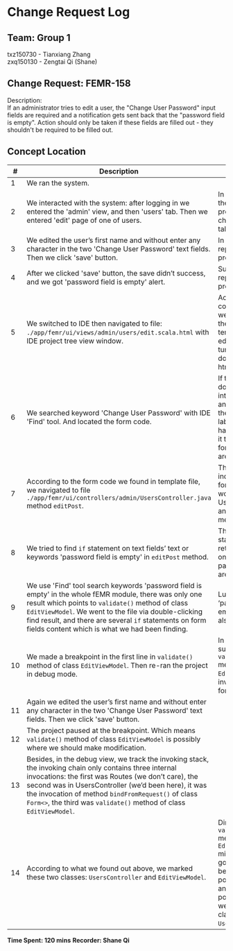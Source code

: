 # Change Request Log

## Team: Group 1

txz150730 - Tianxiang Zhang  
zxq150130 - Zengtai Qi (Shane)

## Change Request: FEMR-158

Description:  
If an administrator tries to edit a user, the "Change User Password" input fields are required and a notification gets sent back that the "password field is empty".
Action should only be taken if these fields are filled out - they shouldn't be required to be filled out.

## Concept Location


\# | Description | Rationale
---|---|---
1 | We ran the system. | 
2 | We interacted with the system: after logging in we entered the 'admin' view, and then 'users' tab. Then we entered 'edit' page of one of users. | In order to locate the page of the problem that the change request talks about.
3 | We edited the user’s first name and without enter any character in the two 'Change User Password' text fields. Then we click 'save' button. | In order to reproduce the problem.
4 | After we clicked 'save' button, the save didn’t success, and we got 'password field is empty' alert. | Successfully reproduced the problem.
5 | We switched to IDE then navigated to file: `./app/femr/ui/views/admin/users/edit.scala.html` with IDE project tree view window. | According to common sense of web framework, there should a template file of the edit page. And it turned out there does is a template html file.
6 | We searched keyword 'Change User Password' with IDE 'Find' tool. And located the form code. | If the project doesn’t have internationalization and localization, the form fields labels are possibly hard-coded. And it turned out that form fields labels are hard-coded.
7 | According to the form code we found in template file, we navigated to file `./app/femr/ui/controllers/admin/UsersController.java` method `editPost`.  | The template code indicated that the form submission would be routed to UsersController and editPost method
8 | We tried to find `if` statement on text fields’ text or keywords 'password field is empty' in `editPost` method. | There must be a `if` statement to return some error on the condition password fields are empty.
9 | We use 'Find' tool search keywords 'password field is empty' in the whole fEMR module, there was only one result which points to `validate()` method of class `EditViewModel`. We went to the file via double-clicking find result, and there are several `if` statements on form fields content which is what we had been finding. | Luckily, the ‘password field is empty’ string is also hard-coded.
10 | We made a breakpoint in the first line in `validate()` method of class `EditViewModel`. Then re-ran the project in debug mode. | In order to make sure the `validate()` method of class `EditViewModel` is invoked in edit form submission.
11 | Again we edited the user’s first name and without enter any character in the two 'Change User Password' text fields. Then we click 'save' button.|
12 | The project paused at the breakpoint. Which means `validate()` method of class `EditViewModel` is possibly where we should make modification.
13 | Besides, in the debug view, we track the invoking stack, the invoking chain only contains three internal invocations: the first was Routes (we don’t care), the second was in UsersController (we’d been here), it was the invocation of method `bindFromRequest()` of class `Form<>`, the third was `validate()` method of class `EditViewModel`.
14 | According to what we found out above, we marked these two classes: `UsersController` and `EditViewModel`. | Directly modify `validate()` method of class `EditViewModel` might not be a good decision, because of possible hierarchy and polymorphism. So we also marked class `UsersController`. 

__Time Spent: 120 mins__
__Recorder: Shane Qi__
 
